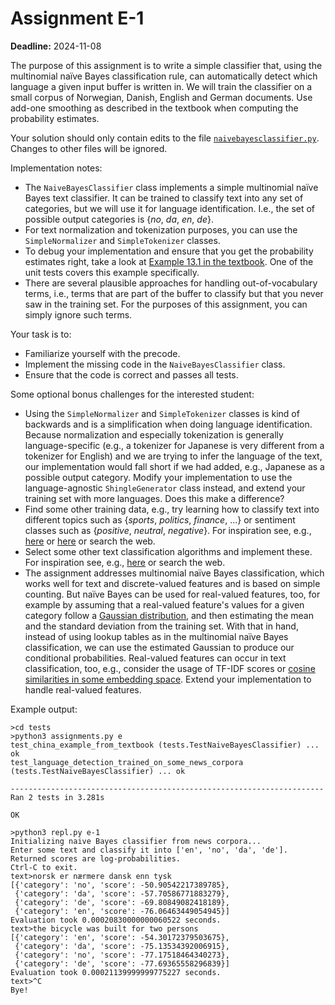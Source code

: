 # Assignment E-1

**Deadline:** 2024-11-08

The purpose of this assignment is to write a simple classifier that, using the multinomial naïve Bayes classification rule, can automatically detect which language a given input buffer is written in. We will train the classifier on a small corpus of Norwegian, Danish, English and German documents. Use add-one smoothing as described in the textbook when computing the probability estimates.

Your solution should only contain edits to the file [`naivebayesclassifier.py`](./in3120/naivebayesclassifier.py). Changes to other files will be ignored.

Implementation notes:

- The `NaiveBayesClassifier` class implements a simple multinomial naïve Bayes text classifier. It can be trained to classify text into any set of categories, but we will use it for language identification. I.e., the set of possible output categories is {_no_, _da_, _en_, _de_}.
- For text normalization and tokenization purposes, you can use the `SimpleNormalizer` and `SimpleTokenizer` classes.
- To debug your implementation and ensure that you get the probability estimates right, take a look at [Example 13.1 in the textbook](https://nlp.stanford.edu/IR-book/pdf/13bayes.pdf). One of the unit tests covers this example specifically.
- There are several plausible approaches for handling out-of-vocabulary terms, i.e., terms that are part of the buffer to classify but that you never saw in the training set. For the purposes of this assignment, you can simply ignore such terms.

Your task is to:

- Familiarize yourself with the precode.
- Implement the missing code in the `NaiveBayesClassifier` class.
- Ensure that the code is correct and passes all tests.

Some optional bonus challenges for the interested student:

- Using the `SimpleNormalizer` and `SimpleTokenizer` classes is kind of backwards and is a simplification when doing language identification. Because normalization and especially tokenization is generally language-specific (e.g., a tokenizer for Japanese is very different from a tokenizer for English) and we are trying to infer the language of the text, our implementation would fall short if we had added, e.g., Japanese as a possible output category. Modify your implementation to use the language-agnostic `ShingleGenerator` class instead, and extend your training set with more languages. Does this make a difference?
- Find some other training data, e.g., try learning how to classify text into different topics such as {_sports_, _politics_, _finance_, ...} or sentiment classes such as {_positive_, _neutral_, _negative_}. For inspiration see, e.g., [here](https://metatext.io/datasets-list/text-classification-task) or [here](https://datasetsearch.research.google.com/) or search the web.
- Select some other text classification algorithms and implement these. For inspiration see, e.g., [here](https://scikit-learn.org/stable/supervised_learning.html) or search the web.
- The assignment addresses multinomial naïve Bayes classification, which works well for text and discrete-valued features and is based on simple counting. But naïve Bayes can be used for real-valued features, too, for example by assuming that a real-valued feature's values for a given category follow a [Gaussian distribution](https://en.wikipedia.org/wiki/Normal_distribution), and then estimating the mean and the standard deviation from the training set. With that in hand, instead of using lookup tables as in the multinomial naïve Bayes classification, we can use the estimated Gaussian to produce our conditional probabilities. Real-valued features can occur in text classification, too, e.g., consider the usage of TF-IDF scores or [cosine similarities in some embedding space](./assignment-e-2.md). Extend your implementation to handle real-valued features.

Example output:

```
>cd tests
>python3 assignments.py e
test_china_example_from_textbook (tests.TestNaiveBayesClassifier) ... ok
test_language_detection_trained_on_some_news_corpora (tests.TestNaiveBayesClassifier) ... ok

----------------------------------------------------------------------
Ran 2 tests in 3.281s

OK
```

```
>python3 repl.py e-1
Initializing naive Bayes classifier from news corpora...
Enter some text and classify it into ['en', 'no', 'da', 'de'].
Returned scores are log-probabilities.
Ctrl-C to exit.
text>norsk er nærmere dansk enn tysk
[{'category': 'no', 'score': -50.90542217389785},
 {'category': 'da', 'score': -57.70586771883279},
 {'category': 'de', 'score': -69.80849082418189},
 {'category': 'en', 'score': -76.06463449054945}]
Evaluation took 0.00020830000000060522 seconds.
text>the bicycle was built for two persons
[{'category': 'en', 'score': -54.30172379503675},
 {'category': 'da', 'score': -75.13534392006915},
 {'category': 'no', 'score': -77.17518464340273},
 {'category': 'de', 'score': -77.69365558296839}]
Evaluation took 0.00021139999999775227 seconds.
text>^C
Bye!
```
